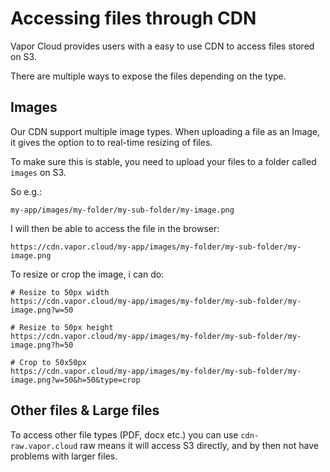 # Accessing files through CDN

Vapor Cloud provides users with a easy to use CDN to access files stored on S3.

There are multiple ways to expose the files depending on the type.

## Images

Our CDN support multiple image types. When uploading a file as an Image, it gives the option to to real-time resizing of files.

To make sure this is stable, you need to upload your files to a folder called `images` on S3.

So e.g.:

`my-app/images/my-folder/my-sub-folder/my-image.png`

I will then be able to access the file in the browser:

`https://cdn.vapor.cloud/my-app/images/my-folder/my-sub-folder/my-image.png`

To resize or crop the image, i can do:

```
# Resize to 50px width
https://cdn.vapor.cloud/my-app/images/my-folder/my-sub-folder/my-image.png?w=50

# Resize to 50px height
https://cdn.vapor.cloud/my-app/images/my-folder/my-sub-folder/my-image.png?h=50

# Crop to 50x50px
https://cdn.vapor.cloud/my-app/images/my-folder/my-sub-folder/my-image.png?w=50&h=50&type=crop
```

## Other files & Large files

To access other file types (PDF, docx etc.) you can use `cdn-raw.vapor.cloud` raw means it will access S3 directly, and by then not have problems with larger files.
